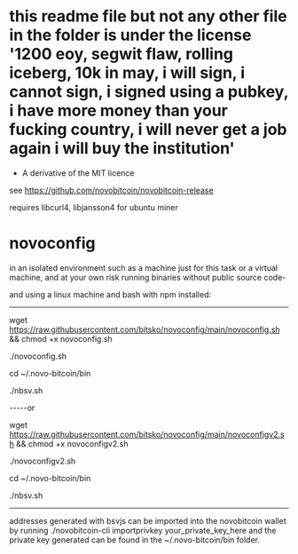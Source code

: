 # this readme file but not any other file in the folder is under the license '1200 eoy, segwit flaw, rolling iceberg, 10k in may, i will sign, i cannot sign, i signed using a pubkey, i have more money than your fucking country, i will never get a job again i will buy the institution'

- A derivative of the MIT licence

see https://github.com/novobitcoin/novobitcoin-release

requires libcurl4, libjansson4 for ubuntu miner

# novoconfig

in an isolated environment such as a machine just for this task or a virtual machine, and at your own risk running binaries without public source code-

and using a linux machine and bash with npm installed:

-----

wget https://raw.githubusercontent.com/bitsko/novoconfig/main/novoconfig.sh && chmod +x novoconfig.sh

./novoconfig.sh

cd ~/.novo-bitcoin/bin

./nbsv.sh

-----or


wget https://raw.githubusercontent.com/bitsko/novoconfig/main/novoconfigv2.sh && chmod +x novoconfigv2.sh

./novoconfigv2.sh

cd ~/.novo-bitcoin/bin

./nbsv.sh

-----




addresses generated with bsvjs can be imported into the novobitcoin wallet by running
./novobitcoin-cli importprivkey your_private_key_here
and the private key generated can be found in the ~/.novo-bitcoin/bin folder.
